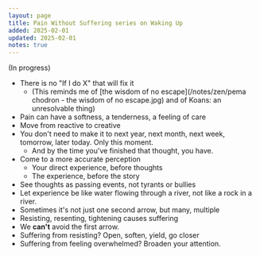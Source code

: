 ```yaml
---
layout: page
title: Pain Without Suffering series on Waking Up
added: 2025-02-01
updated: 2025-02-01
notes: true
---
```


(In progress)

- There is no "If I do X" that will fix it
    - (This reminds me of [the wisdom of no escape](/notes/zen/pema chodron - the wisdom of no escape.jpg) and of Koans: an unresolvable thing)
- Pain can have a softness, a tenderness, a feeling of care
- Move from reactive to creative
- You don't need to make it to next year, next month, next week, tomorrow, later today. Only this moment.
    - And by the time you've finished that thought, you have.
- Come to a more accurate perception
    - Your direct experience, before thoughts
    - The experience, before the story
- See thoughts as passing events, not tyrants or bullies
- Let experience be like water flowing through a river, not like a rock in a river.
- Sometimes it's not just one second arrow, but many, multiple
- Resisting, resenting, tightening causes suffering
- We **can't** avoid the first arrow.
- Suffering from resisting? Open, soften, yield, go closer
- Suffering from feeling overwhelmed? Broaden your attention.
